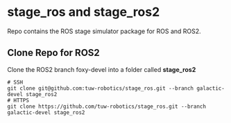 # stage_ros and stage_ros2

Repo contains the ROS stage simulator package for ROS and ROS2.
## Clone Repo for ROS2
Clone the ROS2 branch foxy-devel into a folder called __stage_ros2__
```
# SSH 
git clone git@github.com:tuw-robotics/stage_ros.git --branch galactic-devel stage_ros2 
# HTTPS
git clone https://github.com/tuw-robotics/stage_ros.git --branch galactic-devel stage_ros2 
```
